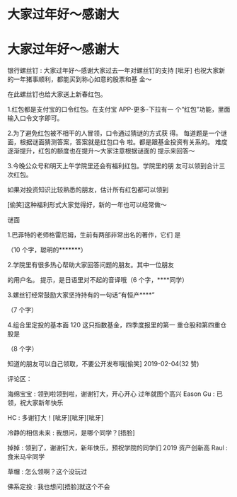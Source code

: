 # 大家过年好～感谢大

# 大家过年好～感谢大

银行螺丝钉 : 大家过年好～感谢大家过去一年对螺丝钉的支持 [呲牙] 也祝大家新的一年猪事顺利，都能买到称心如意的股票和基 金～

在此螺丝钉也给大家送上新春红包。

1.红包都是支付宝的口令红包。在支付宝 APP-更多-下拉有一 个“红包”功能，里面输入口令文字即可。

2.为了避免红包被不相干的人冒领，口令通过猜谜的方式获 得。 每道题是一个谜面，根据谜面猜测答案，答案就是红包口令 啦。都是跟基金投资有关系的。 难度逐渐提升，红包的额度也在提升～大家注意根据谜面的 提示来回答～

3.今晚公众号和明天上午学院里还会有福利红包。学院里的朋 友可以领到合计三次红包。

如果对投资知识比较熟悉的朋友，估计所有红包都可以领到

[偷笑]这种福利形式大家觉得好，新的一年也可以经常做～

谜面

1.巴菲特的老师格雷厄姆，生前有两部非常出名的著作，它们 是

（10 个字，聪明的*******）

2.学院里有很多热心帮助大家回答问题的朋友。其中一位朋友

的用户名。 提示，是日语里对不起的音译哦（6 个字，****同学）

3.螺丝钉经常鼓励大家坚持持有的一句话“有恒产****”

（7 个字）

4.组合里定投的基本面 120 这只指数基金，四季度报里的第一 重仓股和第四重仓股是

（8 个字）

知道的朋友可以自己领取，不要公开发布哦[偷笑] 2019-02-04(32 赞)

评论区：

海绵宝宝 : 领到啦领到啦，谢谢钉大，开心开心 过年就图个高兴 Eason Gu : 已领，祝大家新年快乐

HC : 多谢钉大！[呲牙][呲牙][呲牙]

冷静的相信未来 : 我想问，是哪个同学？[捂脸]

掉掉 : 领到了，谢谢钉大，新年快乐，预祝学院的同学们 2019 资产创新高 Raul : 食米马伞同学

草帽 : 怎么领啊？这个没玩过

佛系定投 : 我也想问[捂脸]就这个不会